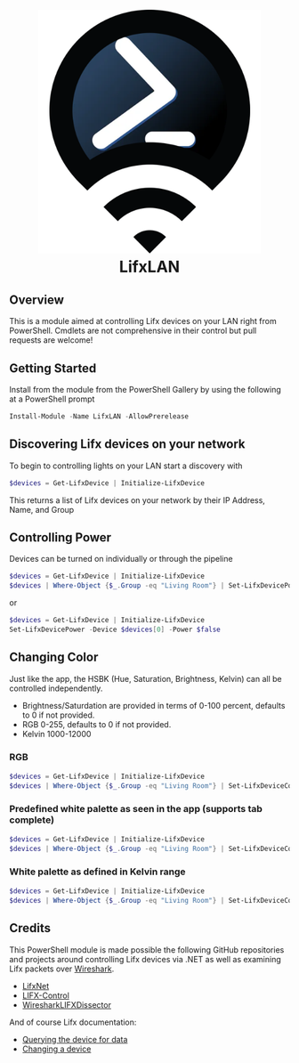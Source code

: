 <h1 align="center">
  <br>
  <img width="400" src="lifxlan.png">
  <br>
    LifxLAN
  <br>
</h1>

## Overview
This is a module aimed at controlling Lifx devices on your LAN right from PowerShell. Cmdlets are not comprehensive in their control but pull requests are welcome! 

## Getting Started
Install from the module from the PowerShell Gallery by using the following at a PowerShell prompt
```powershell
Install-Module -Name LifxLAN -AllowPrerelease
```

## Discovering Lifx devices on your network
To begin to controlling lights on your LAN start a discovery with
```powershell
$devices = Get-LifxDevice | Initialize-LifxDevice
```
This returns a list of Lifx devices on your network by their IP Address, Name, and Group

## Controlling Power
Devices can be turned on individually or through the pipeline
```powershell
$devices = Get-LifxDevice | Initialize-LifxDevice
$devices | Where-Object {$_.Group -eq "Living Room"} | Set-LifxDevicePower -Power $true
```
or 
```powershell
$devices = Get-LifxDevice | Initialize-LifxDevice
Set-LifxDevicePower -Device $devices[0] -Power $false
```

## Changing Color
Just like the app, the HSBK (Hue, Saturation, Brightness, Kelvin) can all be controlled independently.
- Brightness/Saturdation are provided in terms of 0-100 percent, defaults to 0 if not provided.
- RGB 0-255, defaults to 0 if not provided.
- Kelvin 1000-12000

### RGB
```powershell
$devices = Get-LifxDevice | Initialize-LifxDevice
$devices | Where-Object {$_.Group -eq "Living Room"} | Set-LifxDeviceColor -Red 200 -Blue 13 -Brightness 75 -Saturation 100
```

### Predefined white palette as seen in the app (supports tab complete)
```powershell
$devices = Get-LifxDevice | Initialize-LifxDevice
$devices | Where-Object {$_.Group -eq "Living Room"} | Set-LifxDeviceColor -Brightness 100 -White 'Sunset' -SecondsToTransition 1.5
```


### White palette as defined in Kelvin range
```powershell        
$devices = Get-LifxDevice | Initialize-LifxDevice
$devices | Where-Object {$_.Group -eq "Living Room"} | Set-LifxDeviceColor -Kelvin 7500 -Brightness 100
```

## Credits
This PowerShell module is made possible the following GitHub repositories and projects around controlling Lifx devices via .NET as well as examining Lifx packets over [Wireshark](https://www.wireshark.org/).
- [LifxNet](https://github.com/dotMorten/LifxNet)
- [LIFX-Control](https://github.com/PhilWheat/LIFX-Control)
- [WiresharkLIFXDissector](https://github.com/mab5vot9us9a/WiresharkLIFXDissector)

And of course Lifx documentation:
- [Querying the device for data](https://lan.developer.lifx.com/docs/querying-the-device-for-data)
- [Changing a device](https://lan.developer.lifx.com/docs/changing-a-device)
